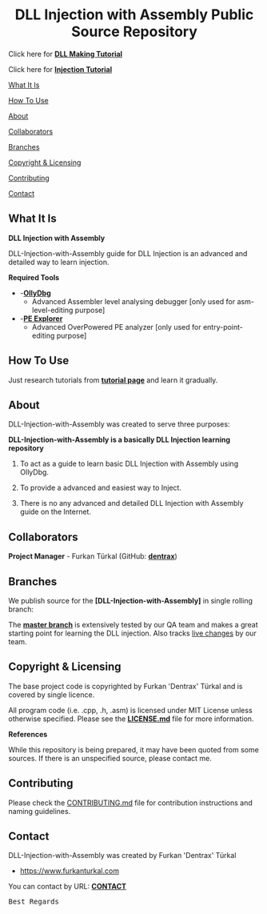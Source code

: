 <h1 align="center">DLL Injection with Assembly Public Source Repository</h1>

Click here for **[DLL Making Tutorial](https://github.com/Dentrax/DLL-Injection-with-Assembly/tree/master/dll_tutorial)**

Click here for **[Injection Tutorial](https://github.com/Dentrax/DLL-Injection-with-Assembly/tree/master/inject_tutorial)**

[What It Is](#what-it-is)

[How To Use](#how-to-use)

[About](#about)  

[Collaborators](#collaborators)  

[Branches](#branches) 

[Copyright & Licensing](#copyright--licensing)  

[Contributing](#contributing)  

[Contact](#contact)

## What It Is

**DLL Injection with Assembly**

DLL-Injection-with-Assembly guide for DLL Injection is an advanced and detailed way to learn injection.

**Required Tools**

* -**[OllyDbg](http://ollydbg.de/)**
    - Advanced Assembler level analysing debugger [only used for asm-level-editing purpose]
* -**[PE Explorer](http://www.heaventools.com/overview.htm)**
    - Advanced OverPowered PE analyzer [only used for entry-point-editing purpose]

## How To Use

Just research tutorials from **[tutorial page](https://github.com/Dentrax/DLL-Injection-with-Assembly/tree/master/inject_tutorial)** and learn it gradually.

## About

DLL-Injection-with-Assembly was created to serve three purposes:

**DLL-Injection-with-Assembly is a basically DLL Injection learning repository**

1. To act as a guide to learn basic DLL Injection with Assembly using OllyDbg.

2. To provide a advanced and easiest way to Inject. 

3. There is no any advanced and detailed DLL Injection with Assembly guide on the Internet.

## Collaborators

**Project Manager** - Furkan Türkal (GitHub: **[dentrax](https://github.com/dentrax)**)

## Branches

We publish source for the **[DLL-Injection-with-Assembly]** in single rolling branch:

The **[master branch](https://github.com/dentrax/DLL-Injection-with-Assembly/tree/master)** is extensively tested by our QA team and makes a great starting point for learning the DLL injection. Also tracks [live changes](https://github.com/dentrax/DLL-Injection-with-Assembly/commits/master) by our team. 

## Copyright & Licensing

The base project code is copyrighted by Furkan 'Dentrax' Türkal and is covered by single licence.

All program code (i.e. .cpp, .h, .asm) is licensed under MIT License unless otherwise specified. Please see the **[LICENSE.md](https://github.com/Dentrax/DLL-Injection-with-Assembly/blob/master/LICENSE)** file for more information.

**References**

While this repository is being prepared, it may have been quoted from some sources. 
If there is an unspecified source, please contact me.

## Contributing

Please check the [CONTRIBUTING.md](CONTRIBUTING.md) file for contribution instructions and naming guidelines.

## Contact

DLL-Injection-with-Assembly was created by Furkan 'Dentrax' Türkal

 * <https://www.furkanturkal.com>
 
You can contact by URL:
    **[CONTACT](https://github.com/dentrax)**

<kbd>Best Regards</kbd>
